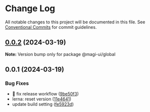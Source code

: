# Change Log

All notable changes to this project will be documented in this file.
See [Conventional Commits](https://conventionalcommits.org) for commit guidelines.

## [0.0.2](https://github.com/magi-ui/magi/compare/v0.0.1...v0.0.2) (2024-03-19)

**Note:** Version bump only for package @magi-ui/global

## 0.0.1 (2024-03-19)

### Bug Fixes

* :construction_worker: fix release workflow ([9be50f3](https://github.com/magi-ui/magi/commit/9be50f36691fec5fd71f29452fad2d50bc3deb80))
* lerna: reset version ([11e4641](https://github.com/magi-ui/magi/commit/11e4641dbaafbbeb7dcea23895dae522b63a1789))
* update build setting ([fe5923d](https://github.com/magi-ui/magi/commit/fe5923db33f1b7ffca16d875970f1eebecc8a62b))

